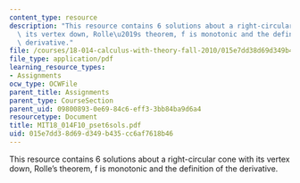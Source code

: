```yaml
---
content_type: resource
description: "This resource contains 6 solutions about a right-circular cone with\
  \ its vertex down, Rolle\u2019s theorem, f is monotonic and the definition of the\
  \ derivative."
file: /courses/18-014-calculus-with-theory-fall-2010/015e7dd38d69d349b435cc6af7618b46_MIT18_014F10_pset6sols.pdf
file_type: application/pdf
learning_resource_types:
- Assignments
ocw_type: OCWFile
parent_title: Assignments
parent_type: CourseSection
parent_uid: 09800893-0e69-84c6-eff3-3bb84ba9d6a4
resourcetype: Document
title: MIT18_014F10_pset6sols.pdf
uid: 015e7dd3-8d69-d349-b435-cc6af7618b46
---
```

This resource contains 6 solutions about a right-circular cone with its vertex down, Rolle’s theorem, f is monotonic and the definition of the derivative.

